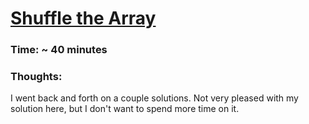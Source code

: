 # [Shuffle the Array](https://leetcode.com/problems/shuffle-the-array/)

### Time: ~ 40 minutes


### Thoughts:
I went back and forth on a couple solutions. Not very pleased with my solution here, but I don't want to spend more time on it. 